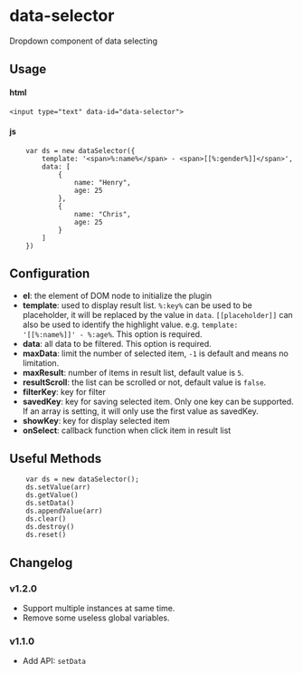 # data-selector
Dropdown component of data selecting

## Usage

#### html

`<input type="text" data-id="data-selector">`

#### js

```
	var ds = new dataSelector({
		template: '<span>%:name%</span> - <span>[[%:gender%]]</span>',
		data: [
			{
				name: "Henry",
				age: 25
			},
			{
				name: "Chris",
				age: 25
			}
		]
	})
```

## Configuration

- **el**: the element of DOM node to initialize the plugin
- **template**: used to display result list. `%:key%` can be used to be placeholder, it will be replaced by the value in `data`. `[[placeholder]]` can also be used to identify the highlight value. e.g. `template: '[[%:name%]]' - %:age%`. This option is required.
- **data**: all data to be filtered. This option is required.
- **maxData**: limit the number of selected item, `-1` is default and means no limitation.
- **maxResult**: number of items in result list, default value is `5`.
- **resultScroll**: the list can be scrolled or not, default value is `false`.
- **filterKey**: key for filter
- **savedKey**: key for saving selected item. Only one key can be supported. If an array is setting, it will only use the first value as savedKey.
- **showKey**: key for display selected item
- **onSelect**: callback function when click item in result list

## Useful Methods
```
	var ds = new dataSelector();
	ds.setValue(arr)
	ds.getValue()
	ds.setData()
	ds.appendValue(arr)
	ds.clear()
	ds.destroy()
	ds.reset()
```

## Changelog

### v1.2.0
- Support multiple instances at same time.
- Remove some useless global variables.

### v1.1.0
- Add API: `setData`
